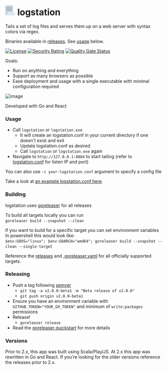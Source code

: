 
# ![image](https://raw.githubusercontent.com/jdrews/logstation/master/web/public/favicon-32x32.png)  logstation #

Tails a set of log files and serves them up on a web server with syntax colors via regex. 

Binaries available in [releases](https://github.com/jdrews/logstation/releases). See [usage](https://github.com/jdrews/logstation#usage) below.   
   
[![License](https://img.shields.io/badge/License-Apache_2.0-blue.svg)](https://opensource.org/licenses/Apache-2.0) 
[![Security Rating](https://sonarcloud.io/api/project_badges/measure?project=jdrews_logstation&metric=security_rating)](https://sonarcloud.io/summary/new_code?id=jdrews_logstation)
[![Quality Gate Status](https://sonarcloud.io/api/project_badges/measure?project=jdrews_logstation&metric=alert_status)](https://sonarcloud.io/summary/new_code?id=jdrews_logstation) 





Goals:
- Run on anything and everything 
- Support as many browsers as possible
- Ease deployment and usage with a single executable with minimal configuration required

![image](https://user-images.githubusercontent.com/172766/232646725-4943f11e-a26b-4932-a8d7-c85110cd019a.png)

Developed with Go and React 

### Usage ###
* Call `logstation` or `logstation.exe` 
   * It will create an logstation.conf in your current directory if one doesn't exist and exit
   * Update logstation.conf as desired
   * Call `logstation` or `logstation.exe` again
* Navigate to `http://127.0.0.1:8884` to start tailing (refer to [logstation.conf](logstation.default.conf) for listen IP and port)

You can also use `-c your-logstation.conf` argument to specify a config file

Take a look at [an example logstation.conf here](logstation.default.conf).

### Building ###

logstation uses [goreleaser](https://github.com/goreleaser/goreleaser) for all releases   

To build all targets locally you can run   
`goreleaser build --snapshot --clean`  
   
If you want to build for a specific target you can set environment variables   
In powershell this would look like:    
`$env:GOOS="linux"; $env:GOARCH="amd64"; goreleaser build --snapshot --clean --single-target`

Reference the [releases](https://github.com/jdrews/logstation/releases) and [.goreleaser.yaml](.goreleaser.yaml) for all officially supported targets. 

### Releasing ### 

* Push a tag following [semver](https://semver.org/)
  * `git tag -a v2.0.0-beta1 -m "Beta release of v2.0.0"`
  * `git push origin v2.0.0-beta1`
* Ensure you have an environment variable with `GITHUB_TOKEN="YOUR_GH_TOKEN"` and minimum of `write:packages` permissions
* Release!   
  * `goreleaser release`
* Read the [goreleaser quickstart](https://goreleaser.com/quick-start/) for more details

### Versions ###
Prior to 2.x, this app was built using Scala/Play/JS. At 2.x this app was rewritten in Go and React. If you're looking for the older versions reference the releases prior to 2.x. 

